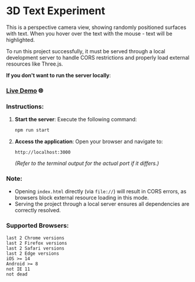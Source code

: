 # 3D Text Experiment

This is a perspective camera view, showing randomly positioned surfaces with text.
When you hover over the text with the mouse - text will be highlighted.

To run this project successfully, it must be served through a local development server to handle CORS restrictions and
properly load external resources like Three.js.

**If you don't want to run the server locally**:
### [Live Demo](https://ibabkov.github.io/3d-text-experiment/) 🌐

### Instructions:

1. **Start the server**:
   Execute the following command:
   ```bash
   npm run start
   ```

2. **Access the application**:
   Open your browser and navigate to:
   ```
   http://localhost:3000
   ```

   *(Refer to the terminal output for the actual port if it differs.)*

### Note:

- Opening `index.html` directly (via `file://`) will result in CORS errors, as browsers block external resource loading
  in this mode.
- Serving the project through a local server ensures all dependencies are correctly resolved.

### Supported Browsers:
  ```plain text
  last 2 Chrome versions
  last 2 Firefox versions
  last 2 Safari versions
  last 2 Edge versions
  iOS >= 14
  Android >= 8
  not IE 11
  not dead
  ```
